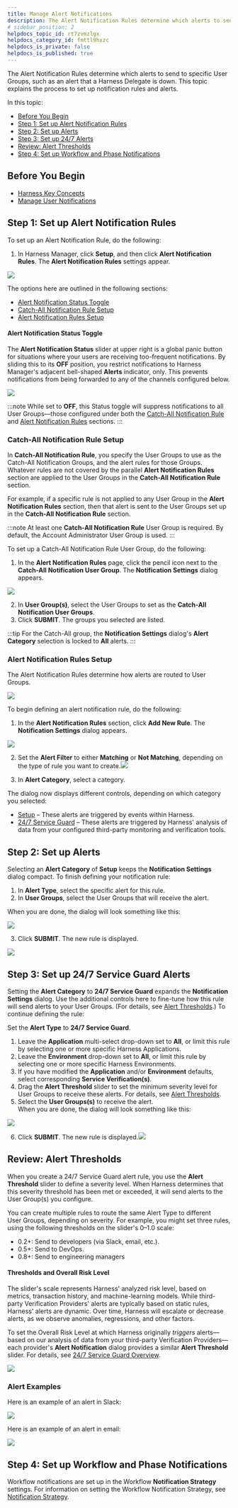 ```yaml
---
title: Manage Alert Notifications
description: The Alert Notification Rules determine which alerts to send to specific User Groups, such as an alert that a Harness Delegate is down. This topic explains the process to set up notification rules and…
# sidebar_position: 2
helpdocs_topic_id: rt7zvmzlgx
helpdocs_category_id: fmttl9hxzc
helpdocs_is_private: false
helpdocs_is_published: true
---
```


The Alert Notification Rules determine which alerts to send to specific User Groups, such as an alert that a Harness Delegate is down. This topic explains the process to set up notification rules and alerts.

In this topic:

* [Before You Begin](#before-you-begin)
* [Step 1: Set up Alert Notification Rules](#step-1-set-up-alert-notification-rules)
* [Step 2: Set up Alerts](#step-2-set-up-alerts)
* [Step 3: Set up 24/7 Alerts](#step-3-set-up-247-service-guard-alerts)
* [Review: Alert Thresholds](#review-alert-thresholds)
* [Step 4: Set up Workflow and Phase Notifications](#step-4-set-up-workflow-and-phase-notifications)

## Before You Begin

* [Harness Key Concepts](https://docs.harness.io/article/4o7oqwih6h-harness-key-concepts)
* [Manage User Notifications](notification-groups.md)


## Step 1: Set up Alert Notification Rules

To set up an Alert Notification Rule, do the following:

1. In Harness Manager, click **Setup**, and then click **Alert Notification Rules**. The **Alert Notification Rules** settings appear.

![](./static/manage-alert-notifications-06.png)

The options here are outlined in the following sections:

* [Alert Notification Status Toggle](#alert-notification-status-toggle)
* [Catch-All Notification Rule Setup](#catch-all-notification-rule-setup)
* [Alert Notification Rules Setup](#alert-notification-rules-setup)


#### Alert Notification Status Toggle

The **Alert Notification Status** slider at upper right is a global panic button for situations where your users are receiving too-frequent notifications. By sliding this to its **OFF** position, you restrict notifications to Harness Manager's adjacent bell-shaped **Alerts** indicator, only. This prevents notifications from being forwarded to any of the channels configured below.

![](./static/manage-alert-notifications-07.png)

:::note
While set to **OFF**, this Status toggle will suppress notifications to all User Groups—those configured under both the [Catch-All Notification Rule](#catch-all-notification-rule-setup) and [Alert Notification Rules](#alert-notification-rules-setup) sections.
:::

### Catch-All Notification Rule Setup

In **Catch-All Notification Rule**, you specify the User Groups to use as the Catch-All Notification Groups, and the alert rules for those Groups. Whatever rules are not covered by the parallel **Alert Notification Rules** section are applied to the User Groups in the **Catch-All Notification Rule** section.

For example, if a specific rule is not applied to any User Group in the **Alert Notification Rules** section, then that alert is sent to the User Groups set up in the **Catch-All Notification Rule** section.

:::note
At least one **Catch-All Notification Rule** User Group is required. By default, the Account Administrator User Group is used.
:::

To set up a Catch-All Notification Rule User Group, do the following:

1. In the **Alert Notification Rules** page, click the pencil icon next to the **Catch-All Notification User Group**. The **Notification Settings** dialog appears.

![](./static/manage-alert-notifications-08.png)


2. In **User Group(s)**, select the User Groups to set as the **Catch-All Notification User Groups**.
3. Click **SUBMIT**. The groups you selected are listed.

:::tip
For the Catch-All group, the **Notification Settings** dialog's **Alert Category** selection is locked to **All** alerts.
:::

### Alert Notification Rules Setup

The Alert Notification Rules determine how alerts are routed to User Groups.

![](./static/manage-alert-notifications-09.png)

To begin defining an alert notification rule, do the following:

1. In the **Alert Notification Rules** section, click **Add New Rule**. The **Notification Settings** dialog appears.

![](./static/manage-alert-notifications-10.png)

2. Set the **Alert Filter** to either **Matching** or **Not Matching**, depending on the type of rule you want to create.![](./static/manage-alert-notifications-11.png)


3. In **Alert Category**, select a category.

The dialog now displays different controls, depending on which category you selected:

* [Setup](#step-2-set-up-alerts) – These alerts are triggered by events within Harness.
* [24/7 Service Guard](#step-3-set-up-247-service-guard-alerts) – These alerts are triggered by Harness' analysis of data from your configured third-party monitoring and verification tools.


## Step 2: Set up Alerts

Selecting an **Alert Category** of **Setup** keeps the **Notification Settings** dialog compact. To finish defining your notification rule:

1. In **Alert Type**, select the specific alert for this rule.
2. In **User Groups**, select the User Groups that will receive the alert.  
  
When you are done, the dialog will look something like this:

![](./static/manage-alert-notifications-12.png)

3. Click **SUBMIT**. The new rule is displayed.

![](./static/manage-alert-notifications-13.png)


## Step 3: Set up 24/7 Service Guard Alerts

Setting the **Alert Category** to **24/7 Service Guard** expands the **Notification Settings** dialog. Use the additional controls here to fine-tune how this rule will send alerts to your User Groups. (For details, see [Alert Thresholds](#thresholds).) To continue defining the rule:

Set the **Alert Type** to **24/7 Service Guard**.

1. Leave the **Application** multi-select drop-down set to **All**, or limit this rule by selecting one or more specific Harness Applications.
2. Leave the **Environment** drop-down set to **All**, or limit this rule by selecting one or more specific Harness Environments.
3. If you have modified the **Application** and/or **Environment** defaults, select corresponding **Service Verification(s)**.
4. Drag the **Alert Threshold** slider to set the minimum severity level for User Groups to receive these alerts. For details, see [Alert Thresholds](#thresholds).
5. Select the **User Groups(s)** to receive the alert.  
When you are done, the dialog will look something like this:

![](./static/manage-alert-notifications-14.png)

6. Click **SUBMIT**. The new rule is displayed.![](./static/manage-alert-notifications-15.png)


## Review: Alert Thresholds

When you create a 24/7 Service Guard alert rule, you use the **Alert Threshold** slider to define a severity level. When Harness determines that this severity threshold has been met or exceeded, it will send alerts to the User Group(s) you configure.

You can create multiple rules to route the same Alert Type to different User Groups, depending on severity. For example, you might set three rules, using the following thresholds on the slider's 0–1.0 scale:

* 0.2+: Send to developers (via Slack, email, etc.).
* 0.5+: Send to DevOps.
* 0.8+: Send to engineering managers

#### Thresholds and Overall Risk Level

The slider's scale represents Harness' analyzed risk level, based on metrics, transaction history, and machine-learning models. While third-party Verification Providers' alerts are typically based on static rules, Harness' alerts are dynamic. Over time, Harness will escalate or decrease alerts, as we observe anomalies, regressions, and other factors.

To set the Overall Risk Level at which Harness originally *triggers* alerts—based on our analysis of data from your third-party Verification Providers—each provider's **Alert Notification** dialog provides a similar **Alert Threshold** slider. For details, see [24/7 Service Guard Overview](../../../continuous-delivery/continuous-verification/continuous-verification-overview/concepts-cv/24-7-service-guard-overview.md).

![](./static/manage-alert-notifications-16.png)


### Alert Examples

Here is an example of an alert in Slack:

![](./static/manage-alert-notifications-17.png)

Here is an example of an alert in email:

![](./static/manage-alert-notifications-18.png)

## Step 4: Set up Workflow and Phase Notifications

Workflow notifications are set up in the Workflow **Notification Strategy** settings. For information on setting the Workflow Notification Strategy, see [Notification Strategy](../../../continuous-delivery/model-cd-pipeline/workflows/workflow-configuration.md#notification-strategy).

